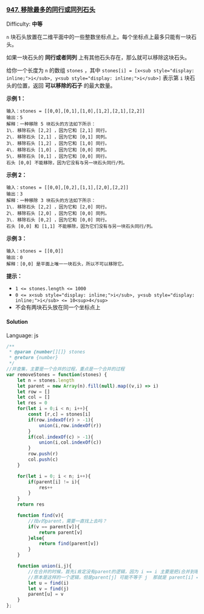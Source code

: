 ### [947\. 移除最多的同行或同列石头](https://leetcode-cn.com/problems/most-stones-removed-with-same-row-or-column/)

Difficulty: **中等**


`n` 块石头放置在二维平面中的一些整数坐标点上。每个坐标点上最多只能有一块石头。

如果一块石头的 **同行或者同列** 上有其他石头存在，那么就可以移除这块石头。

给你一个长度为 `n` 的数组 `stones` ，其中 `stones[i] = [x<sub style="display: inline;">i</sub>, y<sub style="display: inline;">i</sub>]` 表示第 `i` 块石头的位置，返回 **可以移除的石子** 的最大数量。

**示例 1：**

```
输入：stones = [[0,0],[0,1],[1,0],[1,2],[2,1],[2,2]]
输出：5
解释：一种移除 5 块石头的方法如下所示：
1\. 移除石头 [2,2] ，因为它和 [2,1] 同行。
2\. 移除石头 [2,1] ，因为它和 [0,1] 同列。
3\. 移除石头 [1,2] ，因为它和 [1,0] 同行。
4\. 移除石头 [1,0] ，因为它和 [0,0] 同列。
5\. 移除石头 [0,1] ，因为它和 [0,0] 同行。
石头 [0,0] 不能移除，因为它没有与另一块石头同行/列。
```

**示例 2：**

```
输入：stones = [[0,0],[0,2],[1,1],[2,0],[2,2]]
输出：3
解释：一种移除 3 块石头的方法如下所示：
1\. 移除石头 [2,2] ，因为它和 [2,0] 同行。
2\. 移除石头 [2,0] ，因为它和 [0,0] 同列。
3\. 移除石头 [0,2] ，因为它和 [0,0] 同行。
石头 [0,0] 和 [1,1] 不能移除，因为它们没有与另一块石头同行/列。
```

**示例 3：**

```
输入：stones = [[0,0]]
输出：0
解释：[0,0] 是平面上唯一一块石头，所以不可以移除它。
```

**提示：**

*   `1 <= stones.length <= 1000`
*   `0 <= x<sub style="display: inline;">i</sub>, y<sub style="display: inline;">i</sub> <= 10<sup>4</sup>`
*   不会有两块石头放在同一个坐标点上


#### Solution

Language: js

```js
/**
 * @param {number[][]} stones
 * @return {number}
 */
//并查集，主要是一个合并的过程，重点是一个合并的过程
var removeStones = function(stones) {
    let n = stones.length
    let parent = new Array(n).fill(null).map((v,i) => i)
    let row = []
    let col = []
    let res = 0  
    for(let i = 0;i < n; i++){
        const [r,c] = stones[i]
        if(row.indexOf(r) > -1){
            union(i,row.indexOf(r))
        }
        if(col.indexOf(c) > -1){
            union(i,col.indexOf(c)) 
        }
        row.push(r)
        col.push(c)
    }

    for(let i = 0; i < n; i++){
        if(parent[i] != i){
            res++
        }
    }
    return res 

    function find(v){
        //找v的parent，需要一直找上去吗？
        if(v == parent[v]){
            return parent[v]
        }else{
            return find(parent[v])
        }
    }

    function union(i,j){
        //在合并的时候，首先i肯定没有parent的逻辑，因为 i == i 主要是把i合并到哪儿去，也就是parent[i] = j
        //原本是这样的一个逻辑，但是parent[j] 可能不等于 j  那就是 parent[i] = parent[j] 这样不就ok了吗？？
        let u = find(i)
        let v = find(j)
        parent[u] = v 
    }
};
```